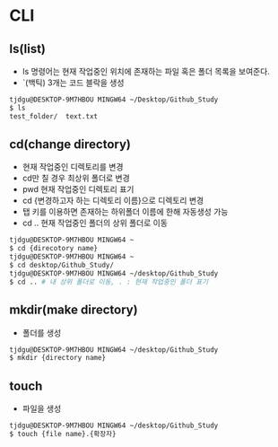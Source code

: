 # CLI

## ls(list)

- ls 명령어는 현재 작업중인 위치에 존재하는 파일 혹은 폴더 목록을 보여준다.
- `(백틱) 3개는 코드 블락을 생성

```bash
tjdgu@DESKTOP-9M7HBOU MINGW64 ~/Desktop/Github_Study
$ ls
test_folder/  text.txt
```



## cd(change directory)

- 현재 작업중인 디렉토리를 변경
- cd만 칠 경우 최상위 폴더로 변경
- pwd 현재 작업중인 디렉토리 표기
- cd {변경하고자 하는 디렉토리 이름}으로 디렉토리 변경
- 탭 키를 이용하면 존재하는 하위폴더 이름에 한해 자동생성 가능
- cd ..  현재 작업중인 폴더의 상위 폴더로 이동

```bash
tjdgu@DESKTOP-9M7HBOU MINGW64 ~
$ cd {direcotory name}
tjdgu@DESKTOP-9M7HBOU MINGW64 ~
$ cd desktop/Github_Study/
tjdgu@DESKTOP-9M7HBOU MINGW64 ~/desktop/Github_Study
$ cd .. # 내 상위 폴더로 이동, . : 현재 작업중인 폴더 표기
```



## mkdir(make directory)

- 폴더를 생성

```bash
tjdgu@DESKTOP-9M7HBOU MINGW64 ~/desktop/Github_Study
$ mkdir {directory name}
```



## touch

- 파일을 생성

```bash
tjdgu@DESKTOP-9M7HBOU MINGW64 ~/desktop/Github_Study
$ touch {file name}.{확장자}
```



